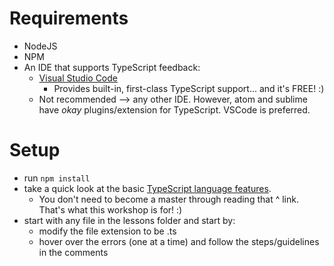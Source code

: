 
# Requirements

* NodeJS
* NPM
* An IDE that supports TypeScript feedback:
  * [Visual Studio Code](https://code.visualstudio.com/)
    * Provides built-in, first-class TypeScript support... and it's FREE! :)
  * Not recommended --> any other IDE. However, atom and sublime have _okay_ plugins/extension for TypeScript. VSCode is preferred. 

# Setup

* run `npm install`
* take a quick look at the basic [TypeScript language features](https://www.typescriptlang.org/docs/handbook/basic-types.html).
  * You don't need to become a master through reading that ^ link. That's what this workshop is for! :)
* start with any file in the lessons folder and start by:
  * modify the file extension to be .ts
  * hover over the errors (one at a time) and follow the steps/guidelines in the comments
